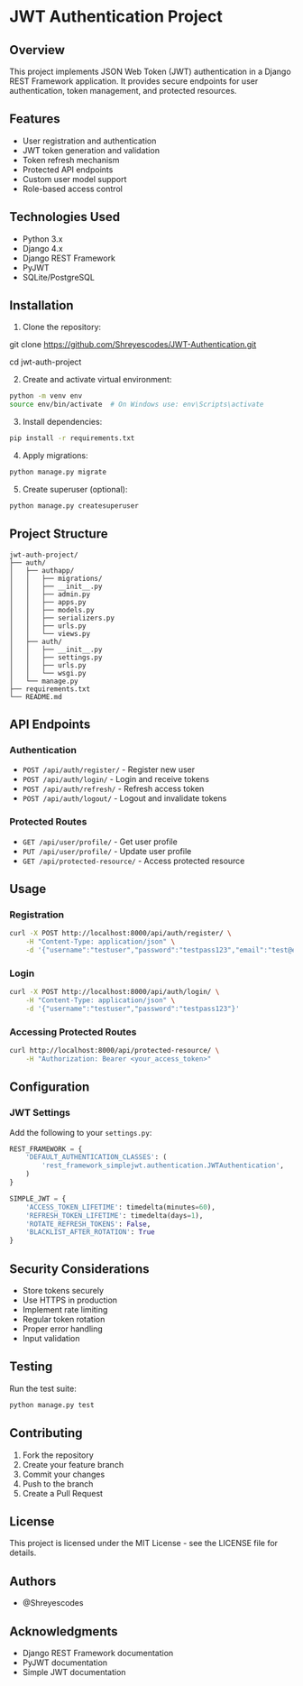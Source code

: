 # JWT Authentication Project

## Overview
This project implements JSON Web Token (JWT) authentication in a Django REST Framework application. It provides secure endpoints for user authentication, token management, and protected resources.

## Features
- User registration and authentication
- JWT token generation and validation
- Token refresh mechanism
- Protected API endpoints
- Custom user model support
- Role-based access control

## Technologies Used
- Python 3.x
- Django 4.x
- Django REST Framework
- PyJWT
- SQLite/PostgreSQL

## Installation

1. Clone the repository: 

git clone https://github.com/Shreyescodes/JWT-Authentication.git


cd jwt-auth-project

2. Create and activate virtual environment:

```bash
python -m venv env
source env/bin/activate  # On Windows use: env\Scripts\activate
```

3. Install dependencies:
```bash
pip install -r requirements.txt
```

4. Apply migrations:
```bash
python manage.py migrate
```

5. Create superuser (optional):
```bash
python manage.py createsuperuser
```

## Project Structure
```
jwt-auth-project/
├── auth/
│   ├── authapp/
│   │   ├── migrations/
│   │   ├── __init__.py
│   │   ├── admin.py
│   │   ├── apps.py
│   │   ├── models.py
│   │   ├── serializers.py
│   │   ├── urls.py
│   │   └── views.py
│   ├── auth/
│   │   ├── __init__.py
│   │   ├── settings.py
│   │   ├── urls.py
│   │   └── wsgi.py
│   └── manage.py
├── requirements.txt
└── README.md
```

## API Endpoints

### Authentication
- `POST /api/auth/register/` - Register new user
- `POST /api/auth/login/` - Login and receive tokens
- `POST /api/auth/refresh/` - Refresh access token
- `POST /api/auth/logout/` - Logout and invalidate tokens

### Protected Routes
- `GET /api/user/profile/` - Get user profile
- `PUT /api/user/profile/` - Update user profile
- `GET /api/protected-resource/` - Access protected resource

## Usage

### Registration
```bash
curl -X POST http://localhost:8000/api/auth/register/ \
    -H "Content-Type: application/json" \
    -d '{"username":"testuser","password":"testpass123","email":"test@example.com"}'
```

### Login
```bash
curl -X POST http://localhost:8000/api/auth/login/ \
    -H "Content-Type: application/json" \
    -d '{"username":"testuser","password":"testpass123"}'
```

### Accessing Protected Routes
```bash
curl http://localhost:8000/api/protected-resource/ \
    -H "Authorization: Bearer <your_access_token>"
```

## Configuration

### JWT Settings
Add the following to your `settings.py`:

```python
REST_FRAMEWORK = {
    'DEFAULT_AUTHENTICATION_CLASSES': (
        'rest_framework_simplejwt.authentication.JWTAuthentication',
    )
}

SIMPLE_JWT = {
    'ACCESS_TOKEN_LIFETIME': timedelta(minutes=60),
    'REFRESH_TOKEN_LIFETIME': timedelta(days=1),
    'ROTATE_REFRESH_TOKENS': False,
    'BLACKLIST_AFTER_ROTATION': True
}
```

## Security Considerations
- Store tokens securely
- Use HTTPS in production
- Implement rate limiting
- Regular token rotation
- Proper error handling
- Input validation

## Testing
Run the test suite:
```bash
python manage.py test
```

## Contributing
1. Fork the repository
2. Create your feature branch
3. Commit your changes
4. Push to the branch
5. Create a Pull Request

## License
This project is licensed under the MIT License - see the LICENSE file for details.

## Authors
- @Shreyescodes

## Acknowledgments
- Django REST Framework documentation
- PyJWT documentation
- Simple JWT documentation
```

